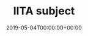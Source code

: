 ---
title: 'IITA subject'
field: 'cg.subject.iita'
slug: 'cg-subject-iita'
description: 'IITA subject'
required: False
vocabulary: 'cg-subject-iita.txt'
date: '2019-05-04T00:00:00+00:00'
---
